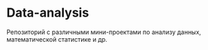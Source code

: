 # Data-analysis

Репозиторий с различными мини-проектами по анализу данных, математической статистике и др.
